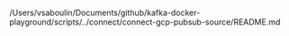 /Users/vsaboulin/Documents/github/kafka-docker-playground/scripts/../connect/connect-gcp-pubsub-source/README.md